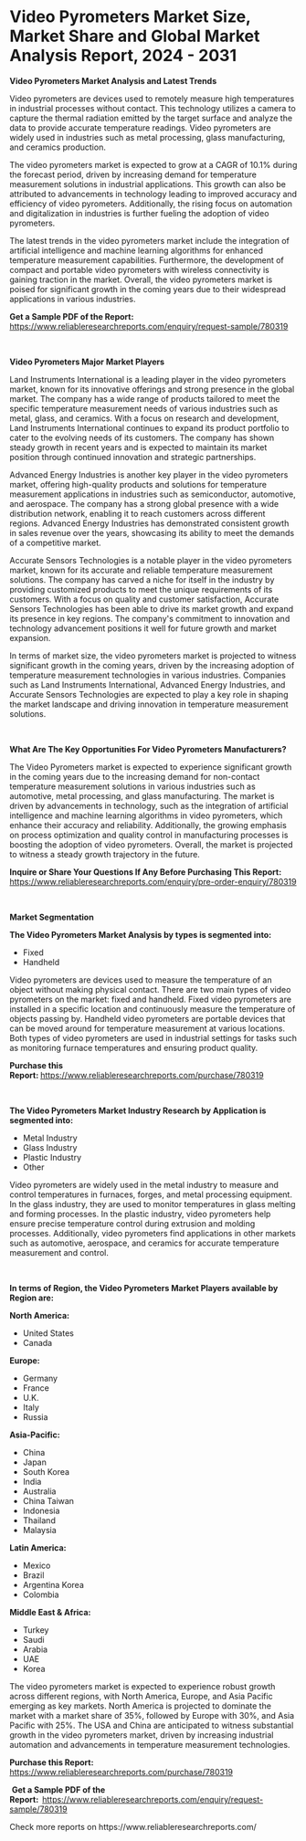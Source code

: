 <p><h1>Video Pyrometers Market Size, Market Share and Global Market Analysis Report, 2024 - 2031</h1></p><p><strong>Video Pyrometers Market Analysis and Latest Trends</strong></p>
<p><p>Video pyrometers are devices used to remotely measure high temperatures in industrial processes without contact. This technology utilizes a camera to capture the thermal radiation emitted by the target surface and analyze the data to provide accurate temperature readings. Video pyrometers are widely used in industries such as metal processing, glass manufacturing, and ceramics production.</p><p>The video pyrometers market is expected to grow at a CAGR of 10.1% during the forecast period, driven by increasing demand for temperature measurement solutions in industrial applications. This growth can also be attributed to advancements in technology leading to improved accuracy and efficiency of video pyrometers. Additionally, the rising focus on automation and digitalization in industries is further fueling the adoption of video pyrometers.</p><p>The latest trends in the video pyrometers market include the integration of artificial intelligence and machine learning algorithms for enhanced temperature measurement capabilities. Furthermore, the development of compact and portable video pyrometers with wireless connectivity is gaining traction in the market. Overall, the video pyrometers market is poised for significant growth in the coming years due to their widespread applications in various industries.</p></p>
<p><strong>Get a Sample PDF of the Report:&nbsp;</strong> <a href="https://www.reliableresearchreports.com/enquiry/request-sample/780319">https://www.reliableresearchreports.com/enquiry/request-sample/780319</a></p>
<p>&nbsp;</p>
<p><strong>Video Pyrometers Major Market Players</strong></p>
<p><p>Land Instruments International is a leading player in the video pyrometers market, known for its innovative offerings and strong presence in the global market. The company has a wide range of products tailored to meet the specific temperature measurement needs of various industries such as metal, glass, and ceramics. With a focus on research and development, Land Instruments International continues to expand its product portfolio to cater to the evolving needs of its customers. The company has shown steady growth in recent years and is expected to maintain its market position through continued innovation and strategic partnerships.</p><p>Advanced Energy Industries is another key player in the video pyrometers market, offering high-quality products and solutions for temperature measurement applications in industries such as semiconductor, automotive, and aerospace. The company has a strong global presence with a wide distribution network, enabling it to reach customers across different regions. Advanced Energy Industries has demonstrated consistent growth in sales revenue over the years, showcasing its ability to meet the demands of a competitive market.</p><p>Accurate Sensors Technologies is a notable player in the video pyrometers market, known for its accurate and reliable temperature measurement solutions. The company has carved a niche for itself in the industry by providing customized products to meet the unique requirements of its customers. With a focus on quality and customer satisfaction, Accurate Sensors Technologies has been able to drive its market growth and expand its presence in key regions. The company's commitment to innovation and technology advancement positions it well for future growth and market expansion.</p><p>In terms of market size, the video pyrometers market is projected to witness significant growth in the coming years, driven by the increasing adoption of temperature measurement technologies in various industries. Companies such as Land Instruments International, Advanced Energy Industries, and Accurate Sensors Technologies are expected to play a key role in shaping the market landscape and driving innovation in temperature measurement solutions.</p></p>
<p>&nbsp;</p>
<p><strong>What Are The Key Opportunities For Video Pyrometers Manufacturers?</strong></p>
<p><p>The Video Pyrometers market is expected to experience significant growth in the coming years due to the increasing demand for non-contact temperature measurement solutions in various industries such as automotive, metal processing, and glass manufacturing. The market is driven by advancements in technology, such as the integration of artificial intelligence and machine learning algorithms in video pyrometers, which enhance their accuracy and reliability. Additionally, the growing emphasis on process optimization and quality control in manufacturing processes is boosting the adoption of video pyrometers. Overall, the market is projected to witness a steady growth trajectory in the future.</p></p>
<p><strong>Inquire or Share Your Questions If Any Before Purchasing This Report:</strong> <a href="https://www.reliableresearchreports.com/enquiry/pre-order-enquiry/780319">https://www.reliableresearchreports.com/enquiry/pre-order-enquiry/780319</a></p>
<p>&nbsp;</p>
<p><strong>Market Segmentation</strong></p>
<p><strong>The Video Pyrometers Market Analysis by types is segmented into:</strong></p>
<p><ul><li>Fixed</li><li>Handheld</li></ul></p>
<p><p>Video pyrometers are devices used to measure the temperature of an object without making physical contact. There are two main types of video pyrometers on the market: fixed and handheld. Fixed video pyrometers are installed in a specific location and continuously measure the temperature of objects passing by. Handheld video pyrometers are portable devices that can be moved around for temperature measurement at various locations. Both types of video pyrometers are used in industrial settings for tasks such as monitoring furnace temperatures and ensuring product quality.</p></p>
<p><strong>Purchase this Report:&nbsp;</strong><a href="https://www.reliableresearchreports.com/purchase/780319">https://www.reliableresearchreports.com/purchase/780319</a></p>
<p>&nbsp;</p>
<p><strong>The Video Pyrometers Market Industry Research by Application is segmented into:</strong></p>
<p><ul><li>Metal Industry</li><li>Glass Industry</li><li>Plastic Industry</li><li>Other</li></ul></p>
<p><p>Video pyrometers are widely used in the metal industry to measure and control temperatures in furnaces, forges, and metal processing equipment. In the glass industry, they are used to monitor temperatures in glass melting and forming processes. In the plastic industry, video pyrometers help ensure precise temperature control during extrusion and molding processes. Additionally, video pyrometers find applications in other markets such as automotive, aerospace, and ceramics for accurate temperature measurement and control.</p></p>
<p>&nbsp;</p>
<p><strong>In terms of Region, the Video Pyrometers Market Players available by Region are:</strong></p>
<p>
    <p> <strong> North America: </strong>
        <ul>
            <li>United States</li>
            <li>Canada</li>
        </ul>
        </p> 
    <p> <strong> Europe: </strong>
        <ul>
            <li>Germany</li>
            <li>France</li>
            <li>U.K.</li>
            <li>Italy</li>
            <li>Russia</li>
        </ul>
        </p> 
    <p> <strong> Asia-Pacific: </strong>
        <ul>
            <li>China</li>
            <li>Japan</li>
            <li>South Korea</li>
            <li>India</li>
            <li>Australia</li>
            <li>China Taiwan</li>
            <li>Indonesia</li>
            <li>Thailand</li>
            <li>Malaysia</li>
        </ul>
        </p> 
    <p> <strong> Latin America: </strong>
        <ul>
            <li>Mexico</li>
            <li>Brazil</li>
            <li>Argentina Korea</li>
            <li>Colombia</li>
        </ul>
        </p> 
    <p> <strong> Middle East & Africa: </strong>
        <ul>
            <li>Turkey</li>
            <li>Saudi</li>
            <li>Arabia</li>
            <li>UAE</li>
            <li>Korea</li>
        </ul>
    </p>
    </p>
<p><p>The video pyrometers market is expected to experience robust growth across different regions, with North America, Europe, and Asia Pacific emerging as key markets. North America is projected to dominate the market with a market share of 35%, followed by Europe with 30%, and Asia Pacific with 25%. The USA and China are anticipated to witness substantial growth in the video pyrometers market, driven by increasing industrial automation and advancements in temperature measurement technologies.</p></p>
<p><strong>Purchase this Report: </strong><a href="https://www.reliableresearchreports.com/purchase/780319">https://www.reliableresearchreports.com/purchase/780319</a></p>
<p>&nbsp;<strong>Get a Sample PDF of the Report:&nbsp;&nbsp;</strong><a href="https://www.reliableresearchreports.com/enquiry/request-sample/780319">https://www.reliableresearchreports.com/enquiry/request-sample/780319</a></p>
<p><strong></strong></p>
<p>Check more reports on https://www.reliableresearchreports.com/</p>